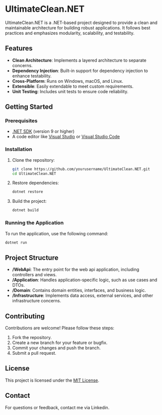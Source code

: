 # UltimateClean.NET

UltimateClean.NET is a .NET-based project designed to provide a clean and maintainable architecture for building robust applications. It follows best practices and emphasizes modularity, scalability, and testability.

## Features

- **Clean Architecture**: Implements a layered architecture to separate concerns.
- **Dependency Injection**: Built-in support for dependency injection to enhance testability.
- **Cross-Platform**: Runs on Windows, macOS, and Linux.
- **Extensible**: Easily extendable to meet custom requirements.
- **Unit Testing**: Includes unit tests to ensure code reliability.

## Getting Started

### Prerequisites

- [.NET SDK](https://dotnet.microsoft.com/download) (version 9 or higher)
- A code editor like [Visual Studio](https://visualstudio.microsoft.com/) or [Visual Studio Code](https://code.visualstudio.com/)

### Installation

1. Clone the repository:
    ```bash
    git clone https://github.com/yourusername/UltimateClean.NET.git
    cd UltimateClean.NET
    ```

2. Restore dependencies:
    ```bash
    dotnet restore
    ```

3. Build the project:
    ```bash
    dotnet build
    ```

### Running the Application

To run the application, use the following command:
```bash
dotnet run
```

## Project Structure

- **/WebApi**: The entry point for the web api application, including controllers and views.
- **/Application**: Handles application-specific logic, such as use cases and DTOs.
- **/Domain**: Contains domain entities, interfaces, and business logic.
- **/Infrastructure**: Implements data access, external services, and other infrastructure concerns.

## Contributing

Contributions are welcome! Please follow these steps:

1. Fork the repository.
2. Create a new branch for your feature or bugfix.
3. Commit your changes and push the branch.
4. Submit a pull request.

## License

This project is licensed under the [MIT License](LICENSE).

## Contact

For questions or feedback, contact me via Linkedin.